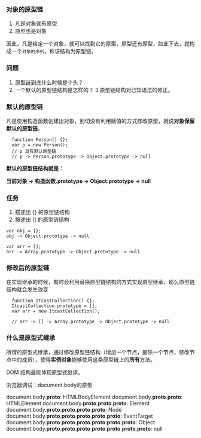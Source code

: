 ### 对象的原型链

1. 凡是对象就有原型
2. 原型也是对象

因此，凡是给定一个对象，就可以找到它的原型，原型还有原型，如此下去，就构成一个`对象的序列`，称该结构为原型链。

### 问题

1. 原型链到底什么时候是个头？
2. 一个默认的原型链结构是怎样的？
3.原型链结构对已知语法的修正。

### 默认的原型链

凡是使用构造函数创建出对象，别切没有利用赋值的方式修改原型，就说**对象保留默认的原型链**。

```
  function Person() {};
  var p = new Person();
  // p 具有默认原型链
  // p -> Person.prototype -> Object.prototype -> null
```
**默认的原型链结构就是：**

**当前对象 -> 构造函数.prototype -> Object.prototype -> null**

### 任务
1. 描述出 {} 的原型链结构
2. 描述出 [] 的原型链结构

```
var obj = {};
obj -> Object.prototype -> null
```

```
var arr = [];
arr -> Array.prototype -> Object.prototype -> null
```

### 修改后的原型链

在实现继承的时候，有时会利用替换原型链结构的方式实现原型继承，那么原型链结构就会发生改变

```
  function ItcastCollection() {};
  ItcastCollection.prototype = [];
  var arr = new ItcastCollection();
  
  // arr -> [] -> Array.prototype -> Object.prototype -> null
```

### 什么是原型式继承

所谓的原型式继承，通过修改原型链结构（增加一个节点，删除一个节点，修改节点中的成员），使得**实例对象**能够使用这条原型链上的**所有**方法。

DOM 结构最能体现原型式继承。

浏览器调试：document.body的原型

document.body.__proto__: HTMLBodyElement
document.body.__proto__.__proto__: HTMLElement
document.body.__proto__.__proto__.__proto__: Element
document.body.__proto__.__proto__.__proto__.__proto__: Node
document.body.__proto__.__proto__.__proto__.__proto__.__proto__: EventTarget
document.body.__proto__.__proto__.__proto__.__proto__.__proto__.__proto__: Object
document.body.__proto__.__proto__.__proto__.__proto__.__proto__.__proto__.__proto__: null











